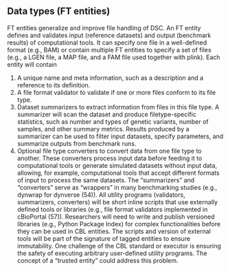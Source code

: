 ## Data types (FT entities)

FT entities generalize and improve file handling of DSC. An FT entity defines and validates input (reference datasets) and output (benchmark results) of computational tools. It can specify one file in a well-defined format (e.g., BAM) or contain multiple FT entities to specify a set of files (e.g., a LGEN file, a MAP file, and a FAM file used together with plink). Each entity will contain
1.	A unique name and meta information, such as a description and a reference to its definition.
2.	A file format validator to validate if one or more files conform to its file type.
3.	Dataset summarizers to extract information from files in this file type. A summarizer will scan the dataset and produce filetype-specific statistics, such as number and types of genetic variants, number of samples, and other summary metrics. Results produced by a summarizer can be used to filter input datasets, specify parameters, and summarize outputs from benchmark runs.
4.	Optional file type converters to convert data from one file type to another. These converters process input data before feeding it to computational tools or generate simulated datasets without input data, allowing, for example, computational tools that accept different formats of input to process the same datasets.
The “summarizers” and “converters” serve as “wrappers” in many benchmarking studies (e.g., dynwrap for dynverse (54)). All utility programs (validators, summarizers, converters) will be short inline scripts that use externally defined tools or libraries (e.g., file format validators implemented in cBioPortal (57)). Researchers will need to write and publish versioned libraries (e.g., Python Package Index) for complex functionalities before they can be used in CBL entities. The scripts and version of external tools will be part of the signature of tagged entities to ensure immutability. One challenge of the CBL standard or executor is ensuring the safety of executing arbitrary user-defined utility programs. The concept of a “trusted entity” could address this problem.
